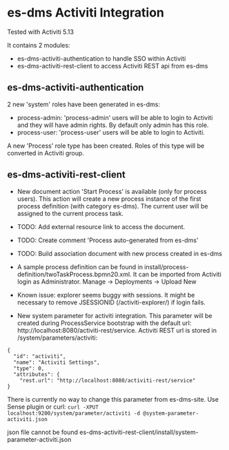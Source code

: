 es-dms Activiti Integration
===========================

Tested with Activiti 5.13

It contains 2 modules:
- es-dms-activiti-authentication to handle SSO within Activiti
- es-dms-activiti-rest-client to access Activiti REST api from es-dms

es-dms-activiti-authentication
------------------------------

2 new 'system' roles have been generated in es-dms:
- process-admin: 'process-admin' users will be able to login to Activiti and they will have admin rights. By default only admin has this role.
- process-user: 'process-user' users will be able to login to Activiti.

A new 'Process' role type has been created. Roles of this type will be converted in Activiti group.

es-dms-activiti-rest-client
---------------------------

- New document action 'Start Process' is available (only for process users). This action will create a new process instance of the first process definition (with category es-dms). The current user will be assigned to the current process task.
- TODO: Add external resource link to access the document.
- TODO: Create comment 'Process auto-generated from es-dms'
- TODO: Build association document with new process created in es-dms

- A sample process definition can be found in install/process-definition/twoTaskProcess.bpmn20.xml. 
It can be imported from Activiti login as Administrator. Manage -> Deployments -> Upload New

- Known issue: explorer seems buggy with sessions. It might be necessary to remove JSESSIONID (/activiti-explorer/) if login fails.

- New system parameter for activiti integration. This parameter will be created during ProcessService bootstrap with the default url: http://localhost:8080/activiti-rest/service.
Activiti REST url is stored in /system/parameters/activiti:
```
{
  "id": "activiti",
  "name": "Activiti Settings",
  "type": 0,
  "attributes": {
    "rest.url": "http://localhost:8080/activiti-rest/service"
}
```

There is currently no way to change this parameter from es-dms-site. Use Sense plugin or curl:
```curl -XPUT localhost:9200/system/parameter/activiti -d @system-parameter-activiti.json```

json file cannot be found es-dms-activiti-rest-client/install/system-parameter-activiti.json